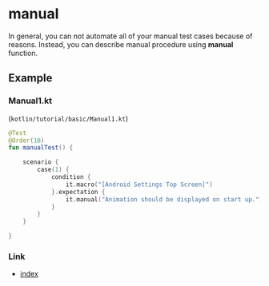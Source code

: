 # manual

In general, you can not automate all of your manual test cases because of reasons. Instead, you can describe manual
procedure using **manual** function.

## Example

### Manual1.kt

(`kotlin/tutorial/basic/Manual1.kt`)

```kotlin
@Test
@Order(10)
fun manualTest() {

    scenario {
        case(1) {
            condition {
                it.macro("[Android Settings Top Screen]")
            }.expectation {
                it.manual("Animation should be displayed on start up.")
            }
        }
    }

}
```

### Link

- [index](../../../index.md)


